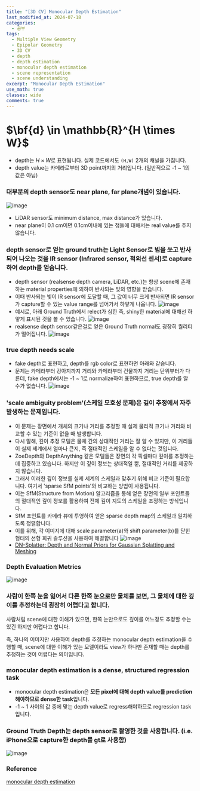 ```yaml
---
title: "[3D CV] Monocular Depth Estimation"
last_modified_at: 2024-07-18
categories:
  - 공부
tags:
  - Multiple View Geometry
  - Epipolar Geometry
  - 3D CV
  - depth
  - depth estimation
  - monocular depth estimation
  - scene representation
  - scene understanding
excerpt: "Monocular Depth Estimation"
use_math: true
classes: wide
comments: true
---
```


# $\bf{d} \in \mathbb{R}^{H \times W}$

- depth는 $H \times W$로 표현됩니다. 실제 코드에서도 `(H,W)` 2개의 채널을 가집니다.
- depth value는 카메라로부터 3D point까지의 거리입니다. (일반적으로 -1 ~ 1의 값은 아님)

### 대부분의 depth sensor도 near plane, far plane개념이 있습니다.
![image](https://github.com/user-attachments/assets/2366f3a5-fc28-4071-a32b-52fe54c4162e)
- LiDAR sensor도 minimum distance, max distance가 있습니다.
- near plane이 0.1 cm이면 0.1cm이내에 있는 점들에 대해서는 real value를 주지 않습니다.


### depth sensor로 얻는 ground truth는 Light Sensor로 빔을 쏘고 반사되어 나오는 것을 IR sensor (Infrared sensor, 적외선 센서)로 capture하여 depth를 얻습니다.
- depth sensor (realsense depth camera, LiDAR, etc.)는 항상 scene에 존재하는 material properties에 의하여 반사되는 빛의 영향을 받습니다.
- 이때 반사되는 빛이 IR sensor에 도달할 때, 그 값이 너무 크게 반사되면 IR sensor가 capture할 수 있는 value range를 넘어가서 하얗게 나옵니다.
![image](https://github.com/user-attachments/assets/9cbe65ad-940f-4b18-a415-1b78a4fb8116)
- 예시로, 아래 Ground Truth에서 relect가 심한 즉, shiny한 material에 대해선 하얗게 표시된 것을 볼 수 있습니다.
![image](https://github.com/user-attachments/assets/75c1fbc8-b8d7-4266-8482-3402c4fb260b)
- realsense depth sensor같은걸로 얻은 Ground Truth normal도 굉장히 퀄리티가 떨어집니다.
![image](https://github.com/user-attachments/assets/c59e838e-6f79-4728-8d07-75255d0eb653)

### true depth needs scale

- fake depth로 표현하고, depth를 rgb color로 표현하면 아래와 같습니다.
- 문제는 카메라부터 강아지까지 거리와 카메라부터 건물까지 거리는 단위부터가 다른데, fake depth에서는 -1 ~ 1로 normalize하여 표현하므로, true depth를 알 수가 없습니다.
![image](https://github.com/user-attachments/assets/314cd810-3ca9-48bc-b73a-74e68806e648)

### 'scale ambiguity problem'(스케일 모호성 문제)은 깊이 추정에서 자주 발생하는 문제입니다.
- 이 문제는 장면에서 개체의 크기나 거리를 추정할 때 실제 물리적 크기나 거리와 비교할 수 있는 기준이 없을 때 발생합니다.
- 다시 말해, 깊이 추정 모델은 물체 간의 상대적인 거리는 잘 알 수 있지만, 이 거리들이 실제 세계에서 얼마나 큰지, 즉 절대적인 스케일을 알 수 없다는 것입니다.
- ZoeDepth와 DepthAnything 같은 모델들은 장면의 각 픽셀마다 깊이를 추정하는 데 집중하고 있습니다. 하지만 이 깊이 정보는 상대적일 뿐, 절대적인 거리를 제공하지 않습니다.
- 그래서 이러한 깊이 정보를 실제 세계의 스케일과 맞추기 위해 비교 기준이 필요합니다. 여기서 'sparse SfM points'와 비교하는 방법이 사용됩니다.
- 이는 SfM(Structure from Motion) 알고리즘을 통해 얻은 장면의 일부 포인트들의 절대적인 깊이 정보를 활용하여 전체 깊이 지도의 스케일을 조정하는 방식입니다.
- SfM 포인트를 카메라 뷰에 투영하여 얻은 sparse depth map의 스케일과 일치하도록 정렬합니다.
- 이를 위해, 각 이미지에 대해 scale parameter(a)와 shift parameter(b)를 닫힌 형태의 선형 회귀 솔루션을 사용하여 해결합니다
![image](https://github.com/user-attachments/assets/88903602-bda8-4b8f-9a97-b08869f411bd)
- [DN-Splatter: Depth and Normal Priors for Gaussian Splatting and Meshing](https://arxiv.org/abs/2403.17822)


### Depth Evaluation Metrics

![image](https://github.com/user-attachments/assets/407d6802-f723-4e73-806b-1f087d5940f0)


### 사람이 한쪽 눈을 잃어서 다른 한쪽 눈으로만 물체를 보면, 그 물체에 대한 깊이를 추정하는데 굉장히 어렵다고 합니다.

사람처럼 scene에 대한 이해가 있으면, 한쪽 눈만으로도 깊이를 어느정도 추정할 수는 있긴 하지만 어렵다고 합니다.

즉, 하나의 이미지만 사용하여 depth를 추정하는 monocular depth estimation을 수행할 때, scene에 대한 이해가 있는 모델이라도 view가 하나만 존재할 때는 depth를 추정하는 것이 어렵다는 의미입니다.

### monocular depth estimation is a dense, structured regression task

- monocular depth estimation은 **모든 pixel에 대해 depth value를 prediction해야하므로 dense한 task**입니다.
- -1 ~ 1 사이의 값 중에 맞는 depth value로 regress해야하므로 regression task입니다.

### Ground Truth Depth는 depth sensor로 촬영한 것을 사용합니다. (i.e. iPhone으로 capture한 depth를 gt로 사용함)

![image](https://github.com/user-attachments/assets/7ac53c4e-3ad2-4e35-8bd5-c619a2c93b77)


### Reference
[monocular depth estimation](https://www.youtube.com/live/WoiI_Pn9yHw?si=TWAW4JpuLppNH5I9)
